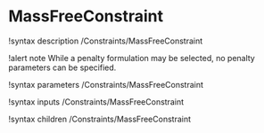 # MassFreeConstraint

!syntax description /Constraints/MassFreeConstraint

!alert note
While a penalty formulation may be selected, no penalty parameters can be specified.

!syntax parameters /Constraints/MassFreeConstraint

!syntax inputs /Constraints/MassFreeConstraint

!syntax children /Constraints/MassFreeConstraint
